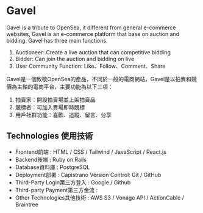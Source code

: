 # Gavel

Gavel is a tribute to OpenSea, it different from general e-commerce websites, Gavel is an e-commerce platform that base on auction and bidding.
Gavel has three main functions.

1. Auctioneer: Create a live auction that can competitive bidding
2. Bidder: Can join the auction and bidding on live
3. User Community Function: Like、Follow、Comment、Share

Gavel是一個致敬OpenSea的產品，不同於一般的電商網站，Gavel是以拍賣和競價為主軸的電商平台，主要功能為以下三項：

1. 拍賣家：開設拍賣場並上架拍賣品
2. 競標者：可加入賣場即時競標
3. 用戶社群功能：喜歡、追蹤、留言、分享
 

## Technologies 使用技術
* Frontend前端 : HTML / CSS / Tailwind / JavaScript / React.js
* Backend後端 : Ruby on Rails 
* Database資料庫 : PostgreSQL
* Deployment部署 : Capistrano Version Control: Git / GitHub
* Third-Party Login第三方登入 : Google / Github 
* Third-party Payment第三方金流 : 
* Other Technologies其他技術 : AWS S3 / Vonage API / ActionCable / Braintree 
